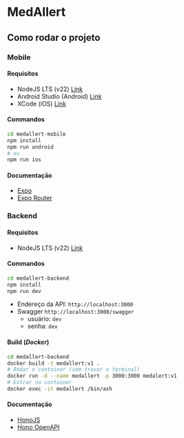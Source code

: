 # MedAllert

## **Como rodar o projeto**

### **Mobile**

#### **Requisitos**

- NodeJS LTS (v22) [Link](https://nodejs.org/en/download)
- Android Studio (Android) [Link](https://developer.android.com/studio/install?hl=pt-br)
- XCode (iOS) [Link](https://developer.apple.com/documentation/safari-developer-tools/installing-xcode-and-simulators)

#### **Commandos**

```sh
cd medallert-mobile
npm install
npm run android
# ou
npm run ios
```

#### **Documentação**

- [Expo](https://docs.expo.dev/get-started/start-developing/)
- [Expo Router](https://docs.expo.dev/versions/latest/sdk/router/)

### **Backend**

#### **Requisitos**

- NodeJS LTS (v22) [Link](https://nodejs.org/en/download)

#### **Commandos**

```sh
cd medallert-backend
npm install
npm run dev
```

- Endereço da API: `http://localhost:3000`
- Swagger `http://localhost:3000/swagger`
  - usuário: `dev`
  - senha: `dev`

#### **Build (_Docker_)**

```sh
cd medallert-backend
docker build -t medallert:v1 .
# Rodar o container (sem travar o terminal)
docker run -d --name medallert -p 3000:3000 medalert:v1
# Entrar no container
docker exec -it medallert /bin/ash
```

#### **Documentação**

- [HonoJS](https://hono.dev/docs/)
- [Hono OpenAPI](https://hono.dev/examples/hono-openapi)
